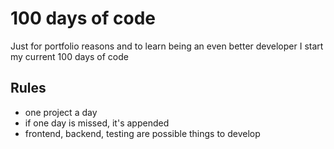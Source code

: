 # 100 days of code
Just for portfolio reasons and to learn being an even better developer I start my current 100 days of code
## Rules
- one project a day
- if one day is missed, it's appended
- frontend, backend, testing are possible things to develop
